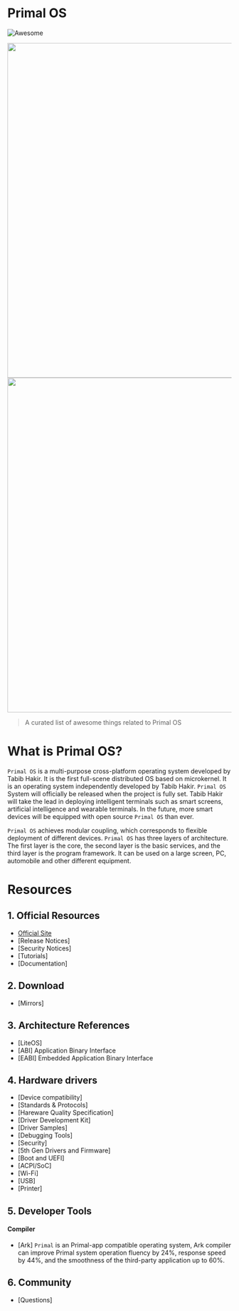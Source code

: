 # Primal OS
![Awesome](https://cdn.rawgit.com/sindresorhus/awesome/d7305f38d29fed78fa85652e3a63e154dd8e8829/media/badge.svg) 

<p align="center">
  <a href="https://github.com/Awesome-Primal-OS/OS">
    <img src="assets/img/hi.jpg" width="750px">
  </a>
    <img src="https://media.discordapp.net/attachments/822842021861261352/980286380959760384/20220529_071744_0000.png" width="750px">
</p>



> A curated list of awesome things related to Primal OS


# What is Primal OS?
`Primal OS` is a multi-purpose cross-platform operating system developed by Tabib Hakir. It is the first full-scene distributed OS based on microkernel. It is an operating system independently developed by Tabib Hakir. `Primal OS` System will officially be released when the project is fully set. Tabib Hakir will take the lead in deploying intelligent terminals such as smart screens, artificial intelligence and wearable terminals. In the future, more smart devices will be equipped with open source `Primal OS` than ever.

`Primal OS` achieves modular coupling, which corresponds to flexible deployment of different devices. `Primal OS` has three layers of architecture. The first layer is the core, the second layer is the basic services, and the third layer is the program framework. It can be used on a large screen, PC, automobile and other different equipment.

# Resources


## 1. Official Resources

- [Official Site](https://TabibHakir.repl.co/)
- [Release Notices]
- [Security Notices]
- [Tutorials]
- [Documentation]

## 2. Download
- [Mirrors]

## 3. Architecture References
- [LiteOS]
- [ABI] Application Binary Interface
- [EABI] Embedded Application Binary Interface

## 4. Hardware drivers
- [Device compatibility]
- [Standards & Protocols] 
- [Hareware Quality Specification]
- [Driver Development Kit]
- [Driver Samples]
- [Debugging Tools]
- [Security]
- [5th Gen Drivers and Firmware]
- [Boot and UEFI]
- [ACPI/SoC]
- [Wi-Fi]
- [USB]
- [Printer]


## 5. Developer Tools
#### Compiler
- [Ark] `Primal`  is an Primal-app compatible operating system, Ark compiler can improve Primal system operation fluency by 24%, response speed by 44%, and the smoothness of the third-party application up to 60%.


## 6. Community
- [Questions]

